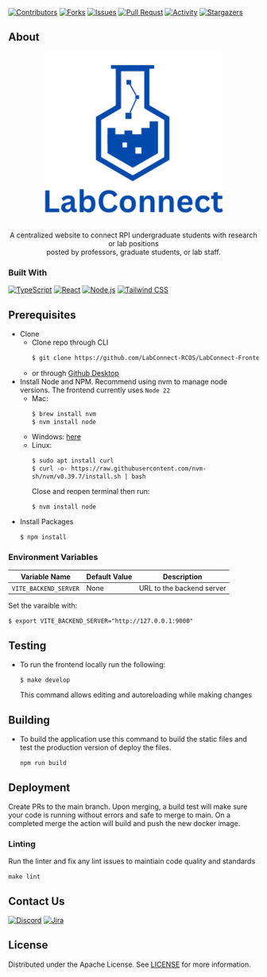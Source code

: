 <!-- PROJECT SHIELDS -->

[![Contributors][contributors-shield]][contributors-url]
[![Forks][forks-shield]][forks-url]
[![Issues][issues-shield]][issues-url]
[![Pull Requst][pr-shield]][pr-url]
[![Activity][activity-shield]][activity-url]
[![Stargazers][stars-shield]][stars-url]


<!-- ABOUT THE PROJECT -->
## About
<div align="center">
    <a href="https://github.com/LabConnect-RCOS/LabConnect-Backend">
        <img src="src/images/LabConnect_Logo-removebg-preview.png" alt="LabConnect Logo" width="360">
    </a>
<br/><br/>

<p align="center">A centralized website to connect RPI undergraduate students with research or lab positions<br>
posted by professors, graduate students, or lab staff.</p>
</div>


### Built With

[![TypeScript][TypeScript]][TypeScript-url]
[![React][React]][React-url]
[![Node.js][Node.js]][Node.js-url]
[![Tailwind CSS][TailwindCSS]][TailwindCSS-url]


<!-- Getting Started -->
## Prerequisites
 * Clone
    * Clone repo through CLI
        ```bash
        $ git clone https://github.com/LabConnect-RCOS/LabConnect-Frontend.git
        ```
    * or through [Github Desktop](https://desktop.github.com/)
 * Install Node and NPM. Recommend using nvm to manage node versions. The frontend currently uses `Node 22`
    * Mac: 
        ```
        $ brew install nvm
        $ nvm install node
        ```
    * Windows: [here](https://nodejs.org/dist/v22.20.0/node-v22.20.0-x64.msi) 
    * Linux:
        ```
        $ sudo apt install curl
        $ curl -o- https://raw.githubusercontent.com/nvm-sh/nvm/v0.39.7/install.sh | bash
        ```
        Close and reopen terminal then run:
        ```
        $ nvm install node
        ```
 * Install Packages 
    ```
    $ npm install
    ```

### Environment Variables

| Variable Name          | Default Value | Description                                                   |
|------------------------|---------------|---------------------------------------------------------------|
| `VITE_BACKEND_SERVER` | None | URL to the backend server |

Set the varaible with:
```
$ export VITE_BACKEND_SERVER="http://127.0.0.1:9000"
```

## Testing
 * To run the frontend locally run the following:
    ```
    $ make develop
    ```
    This command allows editing and autoreloading while making changes

## Building
  * To build the application use this command to build the static files and test the production version of deploy the files.
    ```
    npm run build
    ```

## Deployment
Create PRs to the main branch. Upon merging, a build test will make sure your code is running without errors and safe to merge to main. On a completed merge the action will build and push the new docker image.

### Linting

Run the linter and fix any lint issues to maintiain code quality and standards
```
make lint
```

## Contact Us
[![Discord](https://img.shields.io/badge/Discord-5865F2.svg?style=for-the-badge&logo=discord&logoColor=white)](https://discord.gg/tsaxCKjYHT)
[![Jira](https://img.shields.io/badge/Jira-0052CC.svg?style=for-the-badge&logo=jira&logoColor=white)](https://rcoslabconnect.atlassian.net/jira/software/projects/CCS/list)

## License

Distributed under the Apache License. See [LICENSE](https://github.com/LabConnect-RCOS/LabConnect-Frontend/blob/main/LICENSE) for more information.

<!-- https://home.aveek.io/GitHub-Profile-Badges/ -->

<!-- LINKS & IMAGES -->
[contributors-shield]: https://img.shields.io/github/contributors/LabConnect-RCOS/LabConnect-Frontend.svg?style=for-the-badge
[contributors-url]: https://github.com/LabConnect-RCOS/LabConnect-Frontend/graphs/contributors
[forks-shield]: https://img.shields.io/github/forks/LabConnect-RCOS/LabConnect-Frontend.svg?style=for-the-badge
[forks-url]: https://github.com/LabConnect-RCOS/LabConnect-Frontend/network/members
[stars-shield]: https://img.shields.io/github/stars/LabConnect-RCOS/LabConnect-Frontend.svg?style=for-the-badge
[stars-url]: https://github.com/LabConnect-RCOS/LabConnect-Frontend/stargazers
[issues-shield]: https://img.shields.io/github/issues/LabConnect-RCOS/LabConnect-Frontend.svg?style=for-the-badge
[issues-url]: https://github.com/LabConnect-RCOS/LabConnect-Frontend/issues
[pr-shield]: https://img.shields.io/github/issues-pr/LabConnect-RCOS/LabConnect-Frontend.svg?style=for-the-badge
[pr-url]: https://github.com/LabConnect-RCOS/LabConnect-Frontend/pulls

[activity-shield]: https://img.shields.io/github/last-commit/LabConnect-RCOS/LabConnect-Frontend?style=for-the-badge
[activity-url]: https://github.com/LabConnect-RCOS/LabConnect-Frontend/activity

[TypeScript]: https://img.shields.io/badge/TypeScript-3178C6?style=for-the-badge&logo=typescript&logoColor=white
[TypeScript-url]: https://www.typescriptlang.org/
[React]: https://img.shields.io/badge/React-61DAFB?style=for-the-badge&logo=react&logoColor=black
[React-url]: https://reactjs.org/
[Node.js]: https://img.shields.io/badge/Node.js-43853D?style=for-the-badge&logo=node.js&logoColor=white
[Node.js-url]: https://nodejs.org/
[TailwindCSS]: https://img.shields.io/badge/Tailwind_CSS-38B2AC?style=for-the-badge&logo=tailwind-css&logoColor=white
[TailwindCSS-url]: https://tailwindcss.com/
